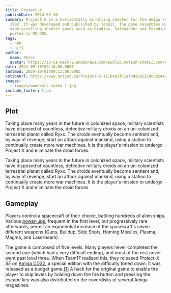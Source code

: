 ```yaml
---
title: Project-X
publishDate: 2024-09-30
summary: Project-X is a horizontally scrolling shooter for the Amiga released in
  1992. It was developed and published by Team17. The game resembles Konami's
  side-scrolling shooter games such as Gradius, Salamander and Parodius. It was
  ported to MS-DOS.
tags:
  - n8n
  - nifi
author:
  name: Peter
  avatar: https://s3-us-west-2.amazonaws.com/public.notion-static.com/e182a09e-e735-4e8a-af57-1a256e62ae88/1722775800036.jpeg
date: 2024-09-30T09:16:00.000Z
lastmod: 2024-10-01T09:13:00.000Z
notionUrl: https://www.notion.so/Project-X-111be61fc1ef80a2ac51d8cb2441cb00
images:
  - images/woodcuts_sekka_1.jpg
include_footer: true
---
```



## Plot


Taking place many years in the future in colonized space, military scientists have disposed of countless, defective military droids on an un-colonized terrestrial planet called Ryxx. The droids eventually become sentient and, by way of revenge, start an attack against mankind, using a station to continually create more war machines. It is the player's mission to undergo Project X and eliminate the droid forces.


Taking place many years in the future in colonized space, military scientists have disposed of countless, defective military droids on an un-colonized terrestrial planet called Ryxx. The droids eventually become sentient and, by way of revenge, start an attack against mankind, using a station to continually create more war machines. It is the player's mission to undergo Project X and eliminate the droid forces.


## Gameplay


Players control a spacecraft of their choice, battling hundreds of alien ships. Various [power-ups](https://en.wikipedia.org/wiki/Power-up), frequent in the first level, but progressively rare afterwards, permit an exponential increase of the spacecraft's seven different weapons (Guns, Buildup, Side Shots, Homing Missiles, Plasma, Magma, and Laserbeam).


The game is composed of five levels. Many players never completed the second one (which had a very difficult ending), and most of the rest never went past level three. When Team17 realized this, they released _Project-X SE_ on [Amiga CD32](https://en.wikipedia.org/wiki/Amiga_CD32), a special edition with the difficulty toned down. It was released as a budget game.[[1]](https://en.wikipedia.org/wiki/Project-X#cite_note-Budget-1) A hack for the original game to enable the player to skip levels by holding down the fire button and pressing the escape key was also distributed on the coverdisks of several Amiga magazines.

